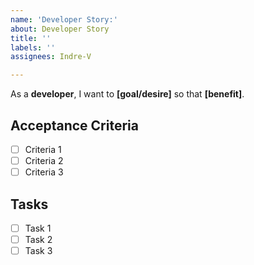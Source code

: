 ```yaml
---
name: 'Developer Story:'
about: Developer Story
title: ''
labels: ''
assignees: Indre-V

---
```


As a **developer**, I want to **[goal/desire]** so that **[benefit]**.

## Acceptance Criteria
- [ ] Criteria 1
- [ ] Criteria 2
- [ ] Criteria 3

## Tasks
- [ ] Task 1
- [ ] Task 2
- [ ] Task 3
